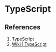 # TypeScript

## References
1. [TypeScript](http://www.typescriptlang.org/)
1. [Wiki | TypeScript](https://en.wikipedia.org/wiki/TypeScript)
